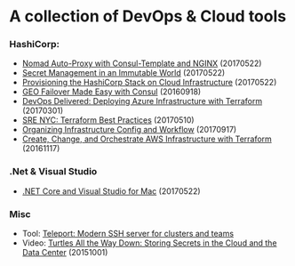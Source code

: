 # A collection of DevOps & Cloud tools

### HashiCorp:
* [Nomad Auto-Proxy with Consul-Template and NGINX](https://youtu.be/75vF92Vue2U) (20170522)
* [Secret Management in an Immutable World](https://youtu.be/4O2uurPmQp8) (20170522)
* [Provisioning the HashiCorp Stack on Cloud Infrastructure](https://youtu.be/8ZRa0lLq8OU) (20170522)
* [GEO Failover Made Easy with Consul](https://youtu.be/tzk2HaOZ5nY) (20160918)
* [DevOps Delivered: Deploying Azure Infrastructure with Terraform](https://youtu.be/LzXQsHQOkpM) (20170301)
* [SRE NYC: Terraform Best Practices](https://youtu.be/B375x3J-2mA) (20170510)
* [Organizing Infrastructure Config and Workflow](https://youtu.be/fYNb3obVqMg) (20170917)
* [Create, Change, and Orchestrate AWS Infrastructure with Terraform](https://youtu.be/TFLQcgZr0no) (20161117)

### .Net & Visual Studio
* [.NET Core and Visual Studio for Mac](https://youtu.be/l2TR0pB2yQo) (20170522) 

### Misc
* Tool: [Teleport: Modern SSH server for clusters and teams](http://gravitational.com/teleport)
* Video: [Turtles All the Way Down: Storing Secrets in the Cloud and the Data Center](https://youtu.be/OUSvv2maMYI) (20151001) 
